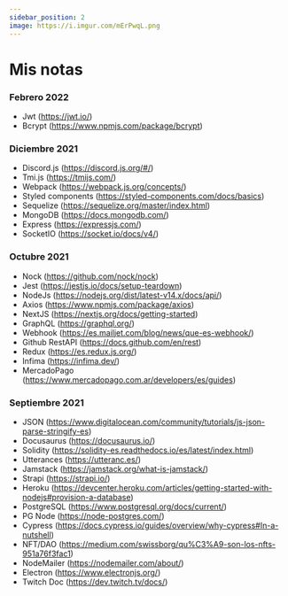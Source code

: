 ```yaml
---
sidebar_position: 2
image: https://i.imgur.com/mErPwqL.png
---
```


# Mis notas

### Febrero 2022
* Jwt (https://jwt.io/)
* Bcrypt (https://www.npmjs.com/package/bcrypt)
### Diciembre 2021
* Discord.js (https://discord.js.org/#/)
* Tmi.js (https://tmijs.com/)
* Webpack (https://webpack.js.org/concepts/)
* Styled components (https://styled-components.com/docs/basics)
* Sequelize (https://sequelize.org/master/index.html)
* MongoDB (https://docs.mongodb.com/)
* Express (https://expressjs.com/)
* SocketIO (https://socket.io/docs/v4/)

### Octubre 2021
* Nock (https://github.com/nock/nock)
* Jest (https://jestjs.io/docs/setup-teardown)
* NodeJs (https://nodejs.org/dist/latest-v14.x/docs/api/)
* Axios (https://www.npmjs.com/package/axios)
* NextJS (https://nextjs.org/docs/getting-started)
* GraphQL (https://graphql.org/)
* Webhook (https://es.mailjet.com/blog/news/que-es-webhook/)
* Github RestAPI (https://docs.github.com/en/rest)
* Redux (https://es.redux.js.org/)
* Infima (https://infima.dev/)
* MercadoPago (https://www.mercadopago.com.ar/developers/es/guides)

### Septiembre 2021
* JSON (https://www.digitalocean.com/community/tutorials/js-json-parse-stringify-es)
* Docusaurus (https://docusaurus.io/)
* Solidity (https://solidity-es.readthedocs.io/es/latest/index.html)
* Utterances (https://utteranc.es/)
* Jamstack (https://jamstack.org/what-is-jamstack/)
* Strapi (https://strapi.io/)
* Heroku (https://devcenter.heroku.com/articles/getting-started-with-nodejs#provision-a-database)
* PostgreSQL (https://www.postgresql.org/docs/current/)
* PG Node (https://node-postgres.com/)
* Cypress (https://docs.cypress.io/guides/overview/why-cypress#In-a-nutshell)
* NFT/DAO (https://medium.com/swissborg/qu%C3%A9-son-los-nfts-951a76f3fac1)
* NodeMailer (https://nodemailer.com/about/)
* Electron (https://www.electronjs.org/)
* Twitch Doc (https://dev.twitch.tv/docs/)